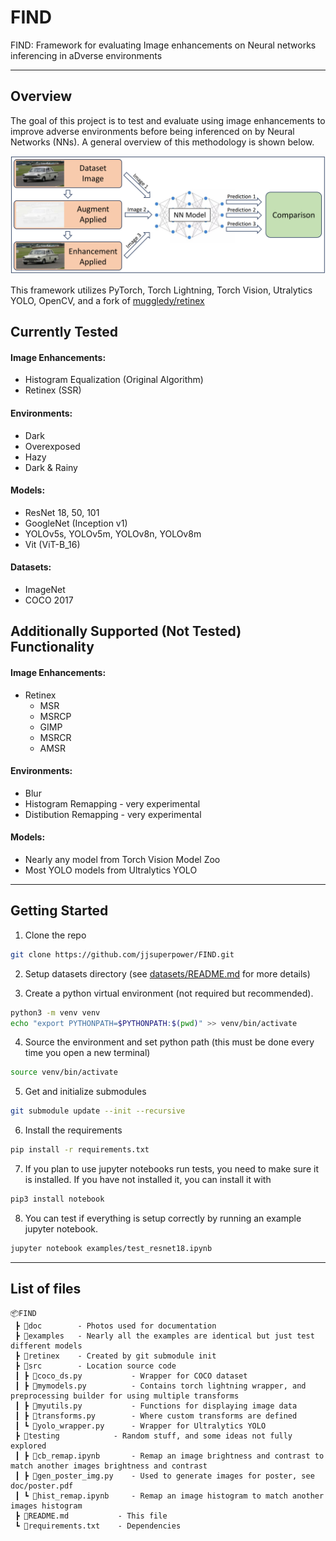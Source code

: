# FIND
FIND: Framework for evaluating Image enhancements on Neural networks inferencing in aDverse environments

------

## Overview
The goal of this project is to test and evaluate using image enhancements to improve adverse environments before being inferenced on by Neural Networks (NNs). A general overview of this methodology is shown below.

![](doc/method_v2.PNG)

This framework utilizes PyTorch, Torch Lightning, Torch Vision, Utralytics YOLO, OpenCV, and a fork of [muggledy/retinex](https://github.com/muggledy/retinex)

## Currently Tested

#### Image Enhancements:
- Histogram Equalization (Original Algorithm)
- Retinex (SSR)

#### Environments:
- Dark
- Overexposed
- Hazy
- Dark & Rainy

#### Models:
- ResNet 18, 50, 101
- GoogleNet (Inception v1)
- YOLOv5s, YOLOv5m, YOLOv8n, YOLOv8m
- Vit (ViT-B_16)

#### Datasets:
- ImageNet
- COCO 2017

## Additionally Supported (Not Tested) Functionality

#### Image Enhancements:
- Retinex
    + MSR
    + MSRCP
    + GIMP
    + MSRCR
    + AMSR

#### Environments:
- Blur
- Histogram Remapping - very experimental
- Distibution Remapping - very experimental

#### Models:
- Nearly any model from Torch Vision Model Zoo
- Most YOLO models from Ultralytics YOLO

------

## Getting Started

1. Clone the repo
```bash
git clone https://github.com/jjsuperpower/FIND.git
```

2. Setup datasets directory (see [datasets/README.md](./datasets/README.md#-Setting-Up-Datasets) for more details)


3. Create a python virtual environment (not required but recommended).
```bash
python3 -m venv venv
echo "export PYTHONPATH=$PYTHONPATH:$(pwd)" >> venv/bin/activate
```

4. Source the environment and set python path (this must be done every time you open a new terminal)
```bash
source venv/bin/activate
```

5. Get and initialize submodules
```bash
git submodule update --init --recursive
```

6. Install the requirements
```bash
pip install -r requirements.txt
```

7. If you plan to use jupyter notebooks run tests, you need to make sure it is installed. If you have not installed it, you can install it with
```bash
pip3 install notebook
```

8. You can test if everything is setup correctly by running an example jupyter notebook.
```bash
jupyter notebook examples/test_resnet18.ipynb
```

----

## List of files
```
📦FIND
 ┣ 📂doc        - Photos used for documentation
 ┣ 📂examples   - Nearly all the examples are identical but just test different models
 ┣ 📂retinex    - Created by git submodule init
 ┣ 📂src        - Location source code
 ┃ ┣ 📜coco_ds.py           - Wrapper for COCO dataset
 ┃ ┣ 📜mymodels.py          - Contains torch lightning wrapper, and preprocessing builder for using multiple transforms
 ┃ ┣ 📜myutils.py           - Functions for displaying image data
 ┃ ┣ 📜transforms.py        - Where custom transforms are defined
 ┃ ┗ 📜yolo_wrapper.py      - Wrapper for Ultralytics YOLO
 ┣ 📂testing            - Random stuff, and some ideas not fully explored
 ┃ ┣ 📜cb_remap.ipynb       - Remap an image brightness and contrast to match another images brightness and contrast
 ┃ ┣ 📜gen_poster_img.py    - Used to generate images for poster, see doc/poster.pdf
 ┃ ┗ 📜hist_remap.ipynb     - Remap an image histogram to match another images histogram
 ┣ 📜README.md           - This file    
 ┗ 📜requirements.txt    - Dependencies
```

